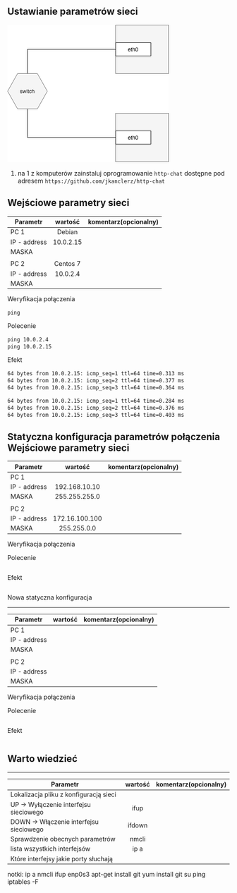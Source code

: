 Ustawianie parametrów sieci
---------------------------

![alt text][network]

[network]: ./network.png "Logo Title Text 2"

1. na 1 z komputerów zainstaluj oprogramowanie ``http-chat`` dostępne pod adresem ``https://github.com/jkanclerz/http-chat``

Wejściowe parametry sieci
-------------------------
| Parametr | wartość | komentarz(opcionalny) |
| ------------- |:-------------:| -----:|
|   PC 1 | Debian 
| IP - address  | 10.0.2.15| |
| MASKA  | | |
|   |  | |
| PC 2  | Centos 7| |
| IP - address  |10.0.2.4 | |
| MASKA  | | |

Weryfikacja połączenia
```
ping
```
Polecenie
```
ping 10.0.2.4
ping 10.0.2.15

```
Efekt
```
64 bytes from 10.0.2.15: icmp_seq=1 ttl=64 time=0.313 ms
64 bytes from 10.0.2.15: icmp_seq=2 ttl=64 time=0.377 ms
64 bytes from 10.0.2.15: icmp_seq=3 ttl=64 time=0.364 ms
```
```
64 bytes from 10.0.2.15: icmp_seq=1 ttl=64 time=0.284 ms
64 bytes from 10.0.2.15: icmp_seq=2 ttl=64 time=0.376 ms
64 bytes from 10.0.2.15: icmp_seq=3 ttl=64 time=0.403 ms
```


Statyczna konfiguracja parametrów połączenia
Wejściowe parametry sieci
-------------------------
| Parametr | wartość | komentarz(opcionalny) |
| ------------- |:-------------:| -----:|
|   PC 1 |  
| IP - address  | 192.168.10.10 | |
| MASKA  | 255.255.255.0 | |
|   |  | |
| PC 2  |  | |
| IP - address  | 172.16.100.100 | |
| MASKA  | 255.255.0.0 | |

Weryfikacja połączenia

Polecenie
```
```

Efekt
```
```

Nowa statyczna konfiguracja 

-------------------------
| Parametr | wartość | komentarz(opcionalny) |
| ------------- |:-------------:| -----:|
|   PC 1 |  
| IP - address  |  | |
| MASKA  |  | |
|   |  | |
| PC 2  |  | |
| IP - address  |  | |
| MASKA  |  | |

Weryfikacja połączenia

Polecenie
```
```

Efekt
```
```

Warto wiedzieć
--------------

-------------------------
| Parametr | wartość | komentarz(opcionalny) |
| ------------- |:-------------:| -----:|
| Lokalizacja pliku z konfiguracją sieci| | |
| UP -> Wyłączenie interfejsu sieciowego| ifup| |
| DOWN -> Włączenie interfejsu sieciowego| ifdown| |
| Sprawdzenie obecnych parametrów | nmcli| |
| lista wszystkich interfejsów | ip a | |
| Które interfejsy jakie porty słuchają | | |

notki:
ip a
nmcli
ifup enp0s3
apt-get install git
yum install git
su
ping
iptables -F

